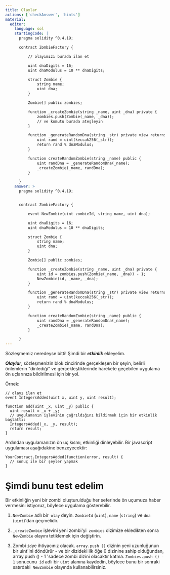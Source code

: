 ```yaml
---
title: Olaylar
actions: ['checkAnswer', 'hints']
material:
  editor:
    language: sol
    startingCode: |
      pragma solidity ^0.4.19;

      contract ZombieFactory {

          // olayımızı burada ilan et

          uint dnaDigits = 16;
          uint dnaModulus = 10 ** dnaDigits;

          struct Zombie {
              string name;
              uint dna;
          }

          Zombie[] public zombies;

          function _createZombie(string _name, uint _dna) private {
              zombies.push(Zombie(_name, _dna));
              // ve komutu burada ateşleyin
          } 

          function _generateRandomDna(string _str) private view returns (uint) {
              uint rand = uint(keccak256(_str));
              return rand % dnaModulus;
          }

          function createRandomZombie(string _name) public {
              uint randDna = _generateRandomDna(_name);
              _createZombie(_name, randDna);
          }

      }
    answer: >
      pragma solidity ^0.4.19;


      contract ZombieFactory {

          event NewZombie(uint zombieId, string name, uint dna);

          uint dnaDigits = 16;
          uint dnaModulus = 10 ** dnaDigits;

          struct Zombie {
              string name;
              uint dna;
          }

          Zombie[] public zombies;

          function _createZombie(string _name, uint _dna) private {
              uint id = zombies.push(Zombie(_name, _dna)) - 1;
              NewZombie(id, _name, _dna);
          } 

          function _generateRandomDna(string _str) private view returns (uint) {
              uint rand = uint(keccak256(_str));
              return rand % dnaModulus;
          }

          function createRandomZombie(string _name) public {
              uint randDna = _generateRandomDna(_name);
              _createZombie(_name, randDna);
          }

      }
---
```


Sözleşmemiz neredeyse bitti! Şimdi bir **_etkinlik_** ekleyelim.

**_Olaylar_**, sözleşmenizin blok zincirinde gerçekleşen bir şeyin, belirli önlemlerin "dinlediği" ve gerçekleştiklerinde harekete geçebilen uygulama ön uçlarınıza bildirilmesi için bir yol.

Örnek:

```
// olayı ilan et
event IntegersAdded(uint x, uint y, uint result);

function add(uint _x, uint _y) public {
  uint result = _x + _y;
  // uygulamanın işlevinin çağrıldığını bildirmek için bir etkinlik başlattı:
  IntegersAdded(_x, _y, result);
  return result;
}
```

Ardından uygulamanızın ön uç kısmı, etkinliği dinleyebilir. Bir javascript uygulaması aşağıdakine benzeyecektir:

```
YourContract.IntegersAdded(function(error, result) { 
  // sonuç ile bir şeyler yapmak
}
```

# Şimdi bunu test edelim

Bir etkinliğin yeni bir zombi oluşturulduğu her seferinde ön uçumuza haber vermesini istiyoruz, böylece uygulama gösterebilir.

1. `NewZombie` adlı bir` olay` deyin. `ZombieId` (`uint`), `name` (`string`) ve `dna` (`uint`)'dan geçmelidir.

2. `_createZombie` işlevini yeni zombi'yi` zombies` dizimize ekledikten sonra `NewZombie` olayını tetiklemek için değiştirin.

3. Zombi `id`ye ihtiyacınız olacak. `array.push ()` dizinin yeni uzunluğunun bir uint'ini döndürür - ve bir dizideki ilk öğe 0 dizinine sahip olduğundan, array.push () - 1 'sadece zombi dizini olacaktır katma. `Zombies.push () - 1` sonucunu` id` adlı bir `uint` alanına kaydedin, böylece bunu bir sonraki satırdaki` NewZombie` olayında kullanabilirsiniz.
